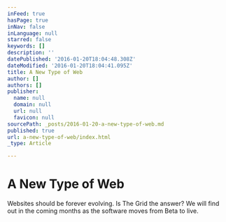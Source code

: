 ```yaml
---
inFeed: true
hasPage: true
inNav: false
inLanguage: null
starred: false
keywords: []
description: ''
datePublished: '2016-01-20T18:04:48.308Z'
dateModified: '2016-01-20T18:04:41.095Z'
title: A New Type of Web
author: []
authors: []
publisher:
  name: null
  domain: null
  url: null
  favicon: null
sourcePath: _posts/2016-01-20-a-new-type-of-web.md
published: true
url: a-new-type-of-web/index.html
_type: Article

---
```

# A New Type of Web

Websites should be forever evolving. Is The Grid the answer? We will find out in the coming months as the software moves from Beta to live.